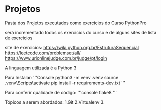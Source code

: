 # Projetos

Pasta dos Projetos executados como exercicios do Curso PythonPro

será incrementado todos os exercicios do curso e de alguns sites de lista de exercicios

site de exercicios:
 https://wiki.python.org.br/EstruturaSequencial
 https://leetcode.com/problemset/all/
 https://www.urionlinejudge.com.br/judge/pt/login
 
 
A linguagem utilizada é a Python 3

Para Instalar:
'''Console
python3 -m venv .venv
source .venv\Scripts\activate
pip install -r requirements-dev.txt
'''

Para conferir qualidade de código:
'''console
flake8
'''

Tópicos a serem abordados:
1.Git
2.Virtualenv
3.
 
  
